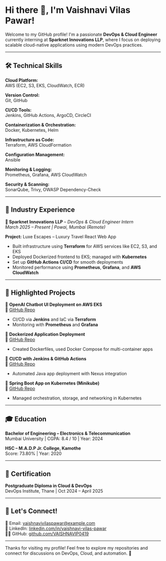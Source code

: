 # Hi there 👋, I'm Vaishnavi Vilas Pawar!

Welcome to my GitHub profile! I'm a passionate **DevOps & Cloud Engineer** currently interning at **Sparknet Innovations LLP**, where I focus on deploying scalable cloud-native applications using modern DevOps practices.

---

## 🛠️ Technical Skills

**Cloud Platform:**  
AWS (EC2, S3, EKS, CloudWatch, ECR)  

**Version Control:**  
Git, GitHub  

**CI/CD Tools:**  
Jenkins, GitHub Actions, ArgoCD, CircleCI  

**Containerization & Orchestration:**  
Docker, Kubernetes, Helm  

**Infrastructure as Code:**  
Terraform, AWS CloudFormation  

**Configuration Management:**  
Ansible  

**Monitoring & Logging:**  
Prometheus, Grafana, AWS CloudWatch  

**Security & Scanning:**  
SonarQube, Trivy, OWASP Dependency-Check

---

## 💼 Industry Experience

**🚀 Sparknet Innovations LLP** – *DevOps & Cloud Engineer Intern*  
_March 2025 – Present | Powai, Mumbai (Remote)_

**Project:** Luxe Escapes – Luxury Travel React Web App  
- Built infrastructure using **Terraform** for AWS services like EC2, S3, and EKS  
- Deployed Dockerized frontend to EKS; managed with **Kubernetes**  
- Set up **GitHub Actions CI/CD** for smooth deployments  
- Monitored performance using **Prometheus**, **Grafana**, and **AWS CloudWatch**

---

## 🌟 Highlighted Projects

🔹 **OpenAI Chatbot UI Deployment on AWS EKS**  
🔗 [GitHub Repo](https://github.com/VAISHNAVIP0419/chatbot_app.git)  
- CI/CD via **Jenkins** and IaC via **Terraform**  
- Monitoring with **Prometheus** and **Grafana**

🔹 **Dockerized Application Deployment**  
🔗 [GitHub Repo](https://github.com/VAISHNAVIP0419/devops-first-project)  
- Created Dockerfiles, used Docker Compose for multi-container apps

🔹 **CI/CD with Jenkins & GitHub Actions**  
🔗 [GitHub Repo](https://github.com/VAISHNAVIP0419/java-simple-project.git)  
- Automated Java app deployment with Nexus integration

🔹 **Spring Boot App on Kubernetes (Minikube)**  
🔗 [GitHub Repo](https://github.com/VAISHNAVIP0419/springbootonk8s.git)  
- Managed orchestration, storage, and networking in Kubernetes

---

## 🎓 Education

**Bachelor of Engineering – Electronics & Telecommunication**  
Mumbai University | CGPA: 8.4 / 10 | Year: 2024  

**HSC – M.A.D.P Jr. College, Kamothe**  
Score: 73.80% | Year: 2020  

---

## 🏅 Certification

**Postgraduate Diploma in Cloud & DevOps**  
DevOps Institute, Thane | Oct 2024 – April 2025

---

## 💬 Let's Connect!

📧 Email: vaishnavivilaspawar@example.com  
🔗 LinkedIn: [linkedin.com/in/vaishnavi-vilas-pawar](https://www.linkedin.com/)  
👨‍💻 GitHub: [github.com/VAISHNAVIP0419](https://github.com/VAISHNAVIP0419)

---

Thanks for visiting my profile! Feel free to explore my repositories and connect for discussions on DevOps, Cloud, and automation. 🚀
